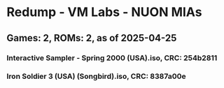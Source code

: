 # Redump - VM Labs - NUON MIAs
## Games: 2, ROMs: 2, as of 2025-04-25

### Interactive Sampler - Spring 2000 (USA).iso, CRC: 254b2811
### Iron Soldier 3 (USA) (Songbird).iso, CRC: 8387a00e
